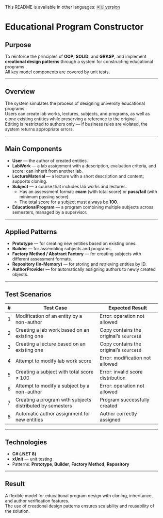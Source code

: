 This README is available in other languages:
[🇷🇺 version](README.ru.md)

# Educational Program Constructor

## Purpose
To reinforce the principles of **OOP**, **SOLID**, and **GRASP**, and implement **creational design patterns** through a system for constructing educational programs.  
All key model components are covered by unit tests.

---

## Overview
The system simulates the process of designing university educational programs.  
Users can create lab works, lectures, subjects, and programs, as well as clone existing entities while preserving a reference to the original.  
Editing is restricted to authors only — if business rules are violated, the system returns appropriate errors.

---

## Main Components
- **User** — the author of created entities.  
- **LabWork** — a lab assignment with a description, evaluation criteria, and score; can inherit from another lab.  
- **LectureMaterial** — a lecture with a short description and content; supports cloning.  
- **Subject** — a course that includes lab works and lectures.  
  - Has an assessment format: **exam** (with total score) or **pass/fail** (with minimum passing score).  
  - The total score for a subject must always be **100**.  
- **EducationalProgram** — a program combining multiple subjects across semesters, managed by a supervisor.

---

## Applied Patterns
- **Prototype** — for creating new entities based on existing ones.  
- **Builder** — for assembling subjects and programs.  
- **Factory Method / Abstract Factory** — for creating subjects with different assessment formats.  
- **Repository (In-Memory)** — for storing and retrieving entities by ID.  
- **AuthorProvider** — for automatically assigning authors to newly created objects.

---

## Test Scenarios

| # | Test Case | Expected Result |
|---|------------|-----------------|
| 1 | Modification of an entity by a non-author | Error: operation not allowed |
| 2 | Creating a lab work based on an existing one | Copy contains the original’s `sourceId` |
| 3 | Creating a lecture based on an existing one | Copy contains the original’s `sourceId` |
| 4 | Attempt to modify lab work score | Error: modification not allowed |
| 5 | Creating a subject with total score ≠ 100 | Error: invalid score distribution |
| 6 | Attempt to modify a subject by a non-author | Error: operation not allowed |
| 7 | Creating a program with subjects distributed by semesters | Program successfully created |
| 8 | Automatic author assignment for new entities | Author correctly assigned |

---

## Technologies
- **C# (.NET 8)**
- **xUnit** — unit testing  
- Patterns: **Prototype**, **Builder**, **Factory Method**, **Repository**

---

## Result
A flexible model for educational program design with cloning, inheritance, and author verification features.  
The use of creational design patterns ensures scalability and reusability of the solution.
